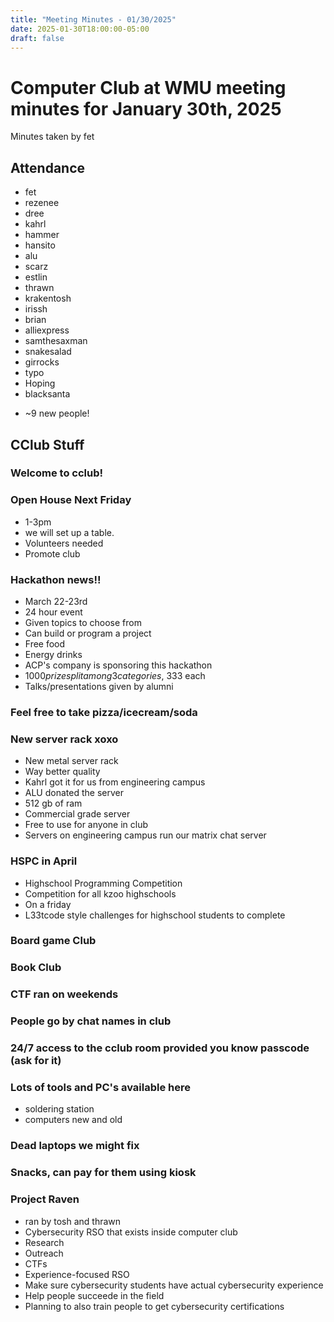 ```yaml
---
title: "Meeting Minutes - 01/30/2025"
date: 2025-01-30T18:00:00-05:00
draft: false
---
```


# Computer Club at WMU meeting minutes for January 30th, 2025
Minutes taken by fet



## Attendance
* fet
* rezenee
* dree
* kahrl
* hammer
* hansito
* alu
* scarz
* estlin
* thrawn
* krakentosh
* irissh
* brian
* alliexpress
* samthesaxman
* snakesalad
* girrocks
* typo
* Hoping
* blacksanta
+ ~9 new people!


## CClub Stuff
### Welcome to cclub!

### Open House Next Friday
* 1-3pm
* we will set up a table.
* Volunteers needed
* Promote club

### Hackathon news!!
* March 22-23rd
* 24 hour event
* Given topics to choose from
* Can build or program a project
* Free food
* Energy drinks
* ACP's company is sponsoring this hackathon
* $1000 prize split among 3 categories, ~$333 each
* Talks/presentations given by alumni

### Feel free to take pizza/icecream/soda

### New server rack xoxo
* New metal server rack
* Way better quality
* Kahrl got it for us from engineering campus
* ALU donated the server
* 512 gb of ram
* Commercial grade server
* Free to use for anyone in club
* Servers on engineering campus run our matrix chat server

### HSPC in April
* Highschool Programming Competition
* Competition for all kzoo highschools
* On a friday
* L33tcode style challenges for highschool students to complete

### Board game Club

### Book Club

### CTF ran on weekends

### People go by chat names in club

### 24/7 access to the cclub room provided you know passcode (ask for it)

### Lots of tools and PC's available here
* soldering station
* computers new and old

### Dead laptops we might fix


### Snacks, can pay for them using kiosk

### Project Raven
* ran by tosh and thrawn
* Cybersecurity RSO that exists inside computer club
* Research
* Outreach
* CTFs
* Experience-focused RSO
* Make sure cybersecurity students have actual cybersecurity experience
* Help people succeede in the field
* Planning to also train people to get cybersecurity certifications
